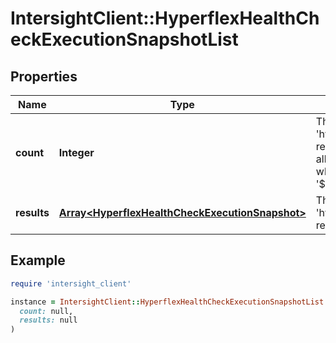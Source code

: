 # IntersightClient::HyperflexHealthCheckExecutionSnapshotList

## Properties

| Name | Type | Description | Notes |
| ---- | ---- | ----------- | ----- |
| **count** | **Integer** | The total number of &#39;hyperflex.HealthCheckExecutionSnapshot&#39; resources matching the request, accross all pages. The &#39;Count&#39; attribute is included when the HTTP GET request includes the &#39;$inlinecount&#39; parameter. | [optional] |
| **results** | [**Array&lt;HyperflexHealthCheckExecutionSnapshot&gt;**](HyperflexHealthCheckExecutionSnapshot.md) | The array of &#39;hyperflex.HealthCheckExecutionSnapshot&#39; resources matching the request. | [optional] |

## Example

```ruby
require 'intersight_client'

instance = IntersightClient::HyperflexHealthCheckExecutionSnapshotList.new(
  count: null,
  results: null
)
```

